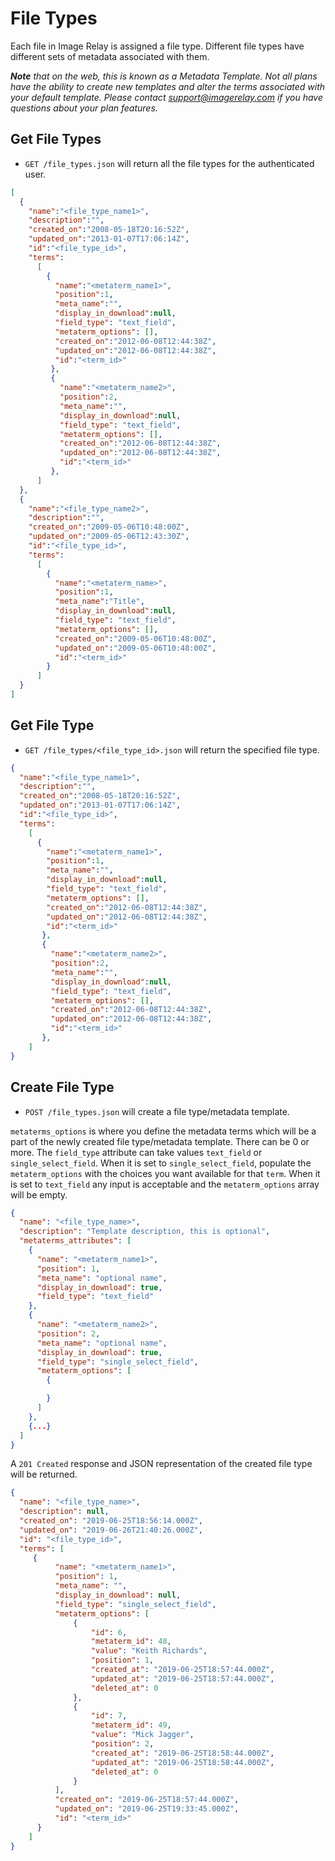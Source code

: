 File Types
==========

Each file in Image Relay is assigned a file type. Different file types have different sets of metadata associated with them.

_**Note** that on the web, this is known as a Metadata Template. Not all plans have the ability to create new templates and alter the terms associated with your default template. Please contact support@imagerelay.com if you have questions about your plan features._

Get File Types
--------------

* `GET /file_types.json` will return all the file types for the authenticated user.

```json
[
  {
    "name":"<file_type_name1>",
    "description":"",
    "created_on":"2008-05-18T20:16:52Z",
    "updated_on":"2013-01-07T17:06:14Z",
    "id":"<file_type_id>",
    "terms":
      [
        {
          "name":"<metaterm_name1>",
          "position":1,
          "meta_name":"",
          "display_in_download":null,
          "field_type": "text_field",
          "metaterm_options": [],
          "created_on":"2012-06-08T12:44:38Z",
          "updated_on":"2012-06-08T12:44:38Z",
          "id":"<term_id>"
         },
         {
           "name":"<metaterm_name2>",
           "position":2,
           "meta_name":"",
           "display_in_download":null,
           "field_type": "text_field",
           "metaterm_options": [],
           "created_on":"2012-06-08T12:44:38Z",
           "updated_on":"2012-06-08T12:44:38Z",
           "id":"<term_id>"
         },
      ]
  },
  {
    "name":"<file_type_name2>",
    "description":"",
    "created_on":"2009-05-06T10:48:00Z",
    "updated_on":"2009-05-06T12:43:30Z",
    "id":"<file_type_id>",
    "terms":
      [
        {
          "name":"<metaterm_name>",
          "position":1,
          "meta_name":"Title",
          "display_in_download":null,
          "field_type": "text_field",
          "metaterm_options": [],
          "created_on":"2009-05-06T10:48:00Z",
          "updated_on":"2009-05-06T10:48:00Z",
          "id":"<term_id>"
        }
      ]
  }
]
```

Get File Type
-------------

* `GET /file_types/<file_type_id>.json` will return the specified file type.

```json
{
  "name":"<file_type_name1>",
  "description":"",
  "created_on":"2008-05-18T20:16:52Z",
  "updated_on":"2013-01-07T17:06:14Z",
  "id":"<file_type_id>",
  "terms":
    [
      {
        "name":"<metaterm_name1>",
        "position":1,
        "meta_name":"",
        "display_in_download":null,
        "field_type": "text_field",
        "metaterm_options": [],
        "created_on":"2012-06-08T12:44:38Z",
        "updated_on":"2012-06-08T12:44:38Z",
        "id":"<term_id>"
       },
       {
         "name":"<metaterm_name2>",
         "position":2,
         "meta_name":"",
         "display_in_download":null,
         "field_type": "text_field",
         "metaterm_options": [],
         "created_on":"2012-06-08T12:44:38Z",
         "updated_on":"2012-06-08T12:44:38Z",
         "id":"<term_id>"
       },
    ]
}
```

Create File Type
-------------

* `POST /file_types.json` will create a file type/metadata template.

`metaterms_options` is where you define the metadata terms which will be a part of the newly created file type/metadata template. There can be 0 or more. The `field_type` attribute can take values `text_field` or `single_select_field`. When it is set to `single_select_field`, populate the `metaterm_options` with the choices you want available for that `term`. When it is set to `text_field` any input is acceptable and the `metaterm_options` array will be empty.

``` json
{
  "name": "<file_type_name>",
  "description": "Template description, this is optional",
  "metaterms_attributes": [
    {
      "name": "<metaterm_name1>",
      "position": 1,
      "meta_name": "optional name",
      "display_in_download": true,
      "field_type": "text_field"
    },
    {
      "name": "<metaterm_name2>",
      "position": 2,
      "meta_name": "optional name",
      "display_in_download": true,
      "field_type": "single_select_field",
      "metaterm_options": [
        {

        }
      ]
    },
    {...}
  ]
}
```

A `201 Created` response and JSON representation of the created file type will be returned.

```json
{
  "name": "<file_type_name>",
  "description": null,
  "created_on": "2019-06-25T18:56:14.000Z",
  "updated_on": "2019-06-26T21:40:26.000Z",
  "id": "<file_type_id>",
  "terms": [
     {
          "name": "<metaterm_name1>",
          "position": 1,
          "meta_name": "",
          "display_in_download": null,
          "field_type": "single_select_field",
          "metaterm_options": [
              {
                  "id": 6,
                  "metaterm_id": 48,
                  "value": "Keith Richards",
                  "position": 1,
                  "created_at": "2019-06-25T18:57:44.000Z",
                  "updated_at": "2019-06-25T18:57:44.000Z",
                  "deleted_at": 0
              },
              {
                  "id": 7,
                  "metaterm_id": 49,
                  "value": "Mick Jagger",
                  "position": 2,
                  "created_at": "2019-06-25T18:58:44.000Z",
                  "updated_at": "2019-06-25T18:58:44.000Z",
                  "deleted_at": 0
              }
          ],
          "created_on": "2019-06-25T18:57:44.000Z",
          "updated_on": "2019-06-25T19:33:45.000Z",
          "id": "<term_id>"
      }
    ]
}
```
